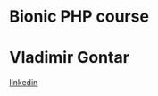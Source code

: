
# Bionic PHP course

# Vladimir Gontar
[linkedin](http://ua.linkedin.com/pub/vladimir-gontar/52/423/56b)